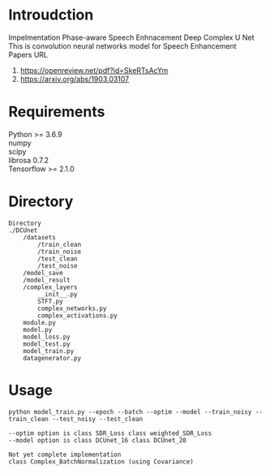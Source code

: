 # Introudction
Impelmentation Phase-aware Speech Enhnacement Deep Complex U Net  
This is convolution neural networks model for Speech Enhancement  
Papers URL
1. https://openreview.net/pdf?id=SkeRTsAcYm  
2. https://arxiv.org/abs/1903.03107  
#
# Requirements
Python >= 3.6.9  
numpy  
scipy  
librosa 0.7.2  
Tensorflow >= 2.1.0  
#  
# Directory  
```
Directory
./DCUnet
    /datasets
        /train_clean
        /train_noise
        /test_clean
        /test_noise
    /model_save
    /model_result
    /complex_layers
        __init__.py
        STFT.py
        complex_networks.py
        complex_activations.py
    module.py
    model.py
    model_loss.py
    model_test.py
    model_train.py
    datagenerator.py
```
#
# Usage
```
python model_train.py --epoch --batch --optim --model --train_noisy --train_clean --test_noisy --test_clean

--optim option is class SDR_Loss class weighted_SDR_Loss
--model option is class DCUnet_16 class DCUnet_20

Not yet complete implementation
class Complex_BatchNormalization (using Covariance)
```

